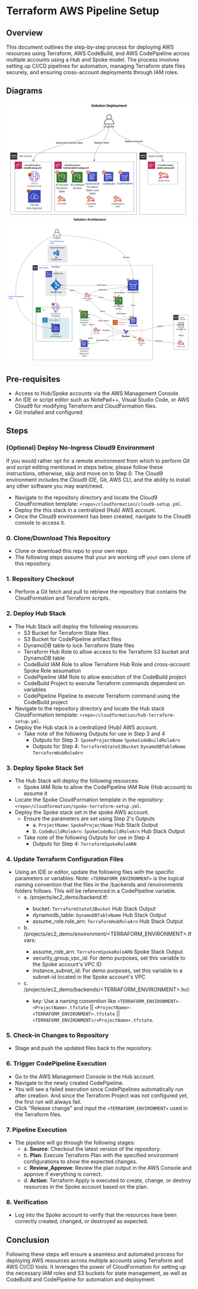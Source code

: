 # Terraform AWS Pipeline Setup

## Overview
This document outlines the step-by-step process for deploying AWS resources using Terraform, AWS CodeBuild, and AWS CodePipeline across multiple accounts using a Hub and Spoke model. The process involves setting up CI/CD pipelines for automation, 
managing Terraform state files securely, and ensuring cross-account deployments through IAM roles.

## Diagrams
![screenshot](deployment.png)
![screenshot](architecture.png)

## Pre-requisites
- Access to Hub/Spoke accounts via the AWS Management Console.
- An IDE or script editor such as NotePad++, Visual Studio Code, or AWS Cloud9 for modifying Terraform and CloudFormation files.
- Git installed and configured

## Steps

### (Optional) Deploy No-Ingress Cloud9 Environment
If you would rather opt for a remote environment from which to perform Git and script editing mentioned in steps below, please follow these instructions, otherwise, skip and move on to Step 0. The Cloud9 environment includes the Cloud9 IDE, Git, AWS CLI, and the ability to install any other software you may want/need. 
- Navigate to the repository directory and locate the Cloud9 CloudFormation template: `<repo>/cloudformation/cloud9-setup.yml`.
- Deploy the this stack in a centralized (Hub) AWS account.
- Once the Cloud9 environment has been created, navigate to the Cloud9 console to access it. 

### 0. Clone/Download This Repository
- Clone or download this repo to your own repo.
- The following steps assume that your are working off your own clone of this repository.

### 1. Repository Checkout
- Perform a Git fetch and pull to retrieve the repository that contains the CloudFormation and Terraform scripts.

### 2. Deploy Hub Stack
- The Hub Stack will deploy the following resources: 
  - S3 Bucket for Terraform State files
  - S3 Bucket for CodePipeline artifact files
  - DynamoDB table to lock Terraform State files
  - Terraform Hub Role to allow access to the Terraform S3 bucket and DynamoDB table
  - CodeBuild IAM Role to allow Terraform Hub Role and cross-account Spoke Role assumation
  - CodePipeline IAM Role to allow execution of the CodeBuild project
  - CodeBuild Project to execute Terraform commands dependent on variables
  - CodePipeline Pipeline to execute Terraform command using the CodeBuild project
- Navigate to the repository directory and locate the Hub stack CloudFormation template: `<repo>/cloudformation/hub-terraform-setup.yml`.
- Deploy the Hub stack in a centralized (Hub) AWS account.
  - Take note of the following Outputs for use in Step 3 and 4 
    - Outputs for Step 3: `SpokeProjectName` `SpokeCodeBuildRoleArn`
    - Outputs for Step 4: `TerraformStateS3Bucket` `DynamoDBTableName` `TerraformHubRoleArn`

### 3. Deploy Spoke Stack Set
- The Hub Stack will deploy the following resources: 
  - Spoke IAM Role to allow the CodePipeline IAM Role (Hub account) to assume it
- Locate the Spoke CloudFormation template in the repository: `<repo>/cloudformation/spoke-terraform-setup.yml`.
- Deploy the Spoke stack set in the spoke AWS account.
  - Ensure the parameters are set using Step 2's Outputs
    - a. `ProjectName`: `SpokeProjectName` Hub Stack Output
    - b. `CodeBuildRoleArn`: `SpokeCodeBuildRoleArn` Hub Stack Output
  - Take note of the following Outputs for use in Step 4 
    - Outputs for Step 4: `TerraformSpokeRoleARN`

### 4. Update Terraform Configuration Files
- Using an IDE or editor, update the following files with the specific parameters or variables: Note: `<TERRAFORM_ENVIRONMENT>` is the logical naming convention that the files in the /backends and /environments folders follows. This will be referenced in a CodePipeline variable.
  - a. <repo>/projects/ec2_demo/backend.tf:
     - bucket: `TerraformStateS3Bucket` Hub Stack Output
     - dynamodb_table: `DynamoDBTableName` Hub Stack Output
     - assume_role.role_arn: `TerraformHubRoleArn` Hub Stack Output
  - b. <repo>/projects/ec2_demo/environment/<TERRAFORM_ENVIRONMENT>.tfvars:
     - assume_role_arn: `TerraformSpokeRoleARN` Spoke Stack Output
     - security_group_vpc_id: For demo purposes, set this variable to the Spoke account's VPC ID
     - instance_subnet_id: For demo purposes, set this variable to a subnet-id located in the Spoke account's VPC
  - c. <repo>/projects/ec2_demo/backends/<TERRAFORM_ENVIRONMENT>.hcl:
     - key: Use a naming convention like `<TERRAFORM_ENVIRONMENT>-<ProjectName>.tfstate` || `<ProjectName>-<TERRAFORM_ENVIRONMENT>.tfstate` || `<TERRAFORM_ENVIRONMENT>/<ProjectName>.tfstate`.

### 5. Check-in Changes to Repository
- Stage and push the updated files back to the repository.

### 6. Trigger CodePipeline Execution
- Go to the AWS Management Console in the Hub account.
- Navigate to the newly created CodePipeline.
- You will see a failed execution since CodePipelines automatically run after creation. And since the Terraform Project was not configured yet, the first run will always fail.
- Click "Release change" and input the `<TERRAFORM_ENVIRONMENT>` used in the Terraform files.

### 7. Pipeline Execution
- The pipeline will go through the following stages:
  - a. **Source**: Checkout the latest version of the repository.
  - b. **Plan**: Execute Terraform Plan with the specified environment configurations to show the expected changes.
  - c. **Review_Approve**: Review the plan output in the AWS Console and approve if everything is correct.
  - d. **Action**: Terraform Apply is executed to create, change, or destroy resources in the Spoke account based on the plan.

### 8. Verification
- Log into the Spoke account to verify that the resources have been correctly created, changed, or destroyed as expected.

## Conclusion
Following these steps will ensure a seamless and automated process for deploying AWS resources across multiple accounts using Terraform and AWS CI/CD tools. It leverages the power of CloudFormation for setting up the necessary IAM roles and S3 buckets for state management, as well as CodeBuild and CodePipeline for automation and deployment.
